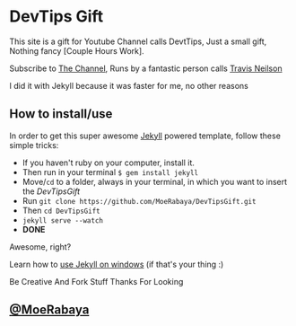 # DevTips Gift

This site is a gift for Youtube Channel calls DevtTips, Just a small gift, Nothing fancy [Couple Hours Work].

Subscribe to [The Channel](https://www.youtube.com/user/DevTipsForDesigners), Runs by a fantastic person calls [Travis Neilson](https://www.travisneilson.com)

I did it with Jekyll because it was faster for me, no other reasons

## How to install/use

In order to get this super awesome [Jekyll](http://jekyllrb.com) powered template, follow these simple tricks: 

* If you haven't ruby on your computer, install it. 
* Then run in your terminal `$ gem install jekyll`
* Move/`cd` to a folder, always in your terminal, in which you want to insert the *DevTipsGift*
* Run `git clone https://github.com/MoeRabaya/DevTipsGift.git`
* Then `cd DevTipsGift`
* `jekyll serve --watch`
* **DONE**

Awesome, right?

Learn how to [use Jekyll on windows](http://jekyll-windows.juthilo.com/) (if that's your thing :)

Be Creative And Fork Stuff
Thanks For Looking

[@MoeRabaya](https://twitter.com/MoeRabaya)
---

